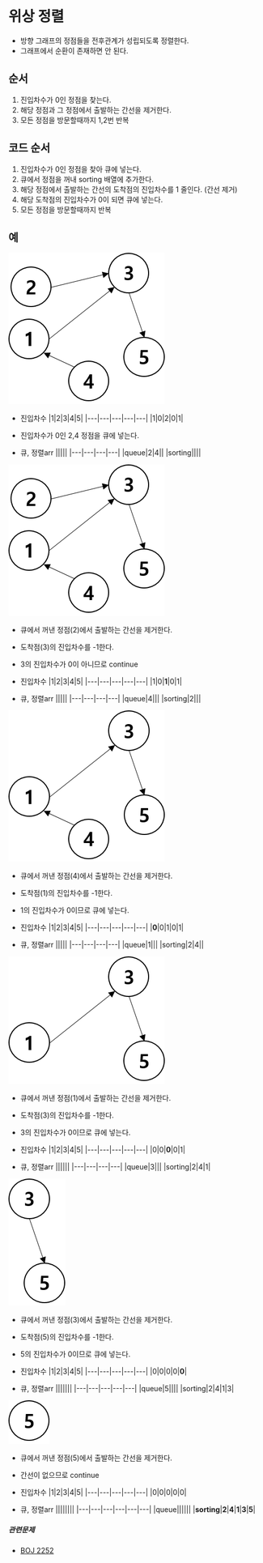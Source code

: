 ﻿# 위상 정렬
- 방향 그래프의 정점들을 전후관계가 성립되도록 정렬한다.
- 그래프에서 순환이 존재하면 안 된다.

## 순서
1. 진입차수가 0인 정점을 찾는다.
2. 해당 정점과 그 정점에서 출발하는 간선을 제거한다.
3. 모든 정점을 방문할때까지 1,2번 반복

## 코드 순서
1. 진입차수가 0인 정점을 찾아 큐에 넣는다.
2. 큐에서 정점을 꺼내 sorting 배열에 추가한다.
3. 해당 정점에서 출발하는 간선의 도착점의 진입차수를 1 줄인다. (간선 제거)
4. 해당 도착점의 진입차수가 0이 되면 큐에 넣는다.
5. 모든 정점을 방문할때까지 반복

## 예
![sortingEx](./img/topologicalSorting_1.png)

- 진입차수
|1|2|3|4|5|
|---|---|---|---|---|
|1|0|2|0|1|


- 진입차수가 0인 2,4 정점을 큐에 넣는다.

- 큐, 정렬arr
|||||
|---|---|---|---|
|queue|2|4||
|sorting||||

![sortingEx](./img/topologicalSorting_1.png)

- 큐에서 꺼낸 정점(2)에서 출발하는 간선을 제거한다.
- 도착점(3)의 진입차수를 -1한다.
- 3의 진입차수가 0이 아니므로 continue

- 진입차수
|1|2|3|4|5|
|---|---|---|---|---|
|1|0|**1**|0|1|


- 큐, 정렬arr
|||||
|---|---|---|---|
|queue|4|||
|sorting|2|||

![sortingEx](./img/topologicalSorting_2.png)

- 큐에서 꺼낸 정점(4)에서 출발하는 간선을 제거한다.
- 도착점(1)의 진입차수를 -1한다.
- 1의 진입차수가 0이므로 큐에 넣는다.

- 진입차수
|1|2|3|4|5|
|---|---|---|---|---|
|**0**|0|1|0|1|


- 큐, 정렬arr
|||||
|---|---|---|---|
|queue|1|||
|sorting|2|4||

![sortingEx](./img/topologicalSorting_3.png)

- 큐에서 꺼낸 정점(1)에서 출발하는 간선을 제거한다.
- 도착점(3)의 진입차수를 -1한다.
- 3의 진입차수가 0이므로 큐에 넣는다.

- 진입차수
|1|2|3|4|5|
|---|---|---|---|---|
|0|0|**0**|0|1|


- 큐, 정렬arr
||||||
|---|---|---|---|
|queue|3|||
|sorting|2|4|1|

![sortingEx](./img/topologicalSorting_4.png)

- 큐에서 꺼낸 정점(3)에서 출발하는 간선을 제거한다.
- 도착점(5)의 진입차수를 -1한다.
- 5의 진입차수가 0이므로 큐에 넣는다.

- 진입차수
|1|2|3|4|5|
|---|---|---|---|---|
|0|0|0|0|**0**|


- 큐, 정렬arr
|||||||
|---|---|---|---|---|
|queue|5||||
|sorting|2|4|1|3|

![sortingEx](./img/topologicalSorting_5.png)

- 큐에서 꺼낸 정점(5)에서 출발하는 간선을 제거한다.
- 간선이 없으므로 continue

- 진입차수
|1|2|3|4|5|
|---|---|---|---|---|
|0|0|0|0|0|


- 큐, 정렬arr
||||||||
|---|---|---|---|---|---|
|queue||||||
|**sorting**|**2**|**4**|**1**|**3**|**5**|


##### 관련문제
- [BOJ 2252](https://www.acmicpc.net/problem/2252)
